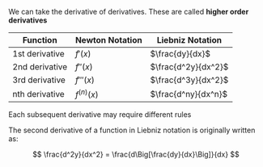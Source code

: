 We can take the derivative of derivatives. These are called **higher order derivatives**

Function | Newton Notation | Liebniz Notation
---|---|---
1st derivative | $f'(x)$ | $\frac{dy}{dx}$
2nd derivative | $f''(x)$ | $\frac{d^2y}{dx^2}$
3rd derivative | $f'''(x)$ | $\frac{d^3y}{dx^2}$
nth derivative | $f^{(n)}(x)$ | $\frac{d^ny}{dx^n}$

Each subsequent derivative may require different rules

The second derivative of a function in Liebniz notation is originally written as:

$$
\frac{d^2y}{dx^2} = \frac{d\Big[\frac{dy}{dx}\Big]}{dx}
$$
